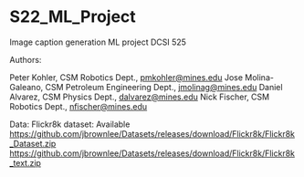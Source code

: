 # S22_ML_Project
Image caption generation ML project DCSI 525

Authors:

Peter Kohler, CSM Robotics Dept., pmkohler@mines.edu
Jose Molina-Galeano, CSM Petroleum Engineering Dept., jmolinag@mines.edu
Daniel Alvarez, CSM Physics Dept., dalvarez@mines.edu
Nick Fischer, CSM Robotics Dept., nfischer@mines.edu

Data:
Flickr8k dataset: Available 
https://github.com/jbrownlee/Datasets/releases/download/Flickr8k/Flickr8k_Dataset.zip
https://github.com/jbrownlee/Datasets/releases/download/Flickr8k/Flickr8k_text.zip